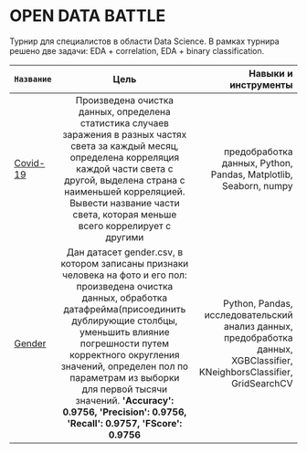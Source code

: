 # OPEN DATA BATTLE

Турнир для специалистов в области Data Science. В рамках турнира решено две задачи: EDA + correlation, EDA + binary classification.




<code>**Название** | Цель | Навыки и инструменты
:------------- |:-----:| -------:
[Covid-19](https://github.com/DariaGoncharevskaia/open-data-battle/blob/main/Covid-19.ipynb) | Произведена очистка данных, определена статистика случаев заражения в разных частях света за каждый месяц, определена корреляция каждой части света с другой, выделена страна с наименьшей корреляцией. Вывести название части света, которая меньше всего коррелирует с другими | предобработка данных, Python, Pandas, Matplotlib, Seaborn, numpy
[Gender](https://github.com/DariaGoncharevskaia/open-data-battle/blob/main/Gender.ipynb) |Дан датасет gender.csv, в котором записаны признаки человека на фото и его пол: произведена очистка данных, обработка датафрейма(присоединить дублирующие столбцы, уменьшить влияние погрешности путем корректного округления значений, определен пол по параметрам из выборки для первой тысячи значений.           **'Accuracy': 0.9756, 'Precision': 0.9756, 'Recall': 0.9757, 'FScore': 0.9756** | Python, Pandas, исследовательский анализ данных, предобработка данных, XGBClassifier, KNeighborsClassifier, GridSearchCV
<code>

